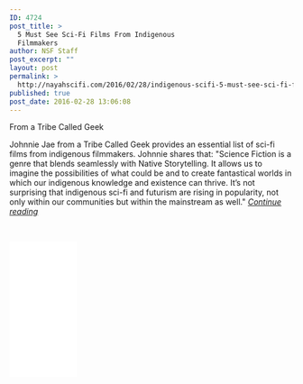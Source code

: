 ```yaml
---
ID: 4724
post_title: >
  5 Must See Sci-Fi Films From Indigenous
  Filmmakers
author: NSF Staff
post_excerpt: ""
layout: post
permalink: >
  http://nayahscifi.com/2016/02/28/indigenous-scifi-5-must-see-sci-fi-films-from-indigenous-filmmakers-follow-retweet/
published: true
post_date: 2016-02-28 13:06:08
---
```

From a Tribe Called Geek

Johnnie Jae from a Tribe Called Geek provides an essential list of sci-fi films from indigenous filmmakers. Johnnie shares that: "Science Fiction is a genre that blends seamlessly with Native Storytelling. It allows us to imagine the possibilities of what could be and to create fantastical worlds in which our indigenous knowledge and existence can thrive. It’s not surprising that indigenous sci-fi and futurism are rising in popularity, not only within our communities but within the mainstream as well." <em><a href="http://atribecalledgeek.com/5-must-see-sci-fi-films-from-indigenous-filmmakers/">Continue reading</a></em>

&nbsp;

<iframe style="width: 120px; height: 240px;" src="//ws-na.amazon-adsystem.com/widgets/q?ServiceVersion=20070822&amp;OneJS=1&amp;Operation=GetAdHtml&amp;MarketPlace=US&amp;source=ac&amp;ref=tf_til&amp;ad_type=product_link&amp;tracking_id=nayah09902-20&amp;marketplace=amazon&amp;region=US&amp;placement=B018SZT3BK&amp;asins=B018SZT3BK&amp;linkId=99e3351ef398b8dfed06855a3b53cabe&amp;show_border=false&amp;link_opens_in_new_window=false&amp;price_color=333333&amp;title_color=0066C0&amp;bg_color=FFFFFF" width="300" height="150" frameborder="0" marginwidth="0" marginheight="0" scrolling="no">
</iframe>
